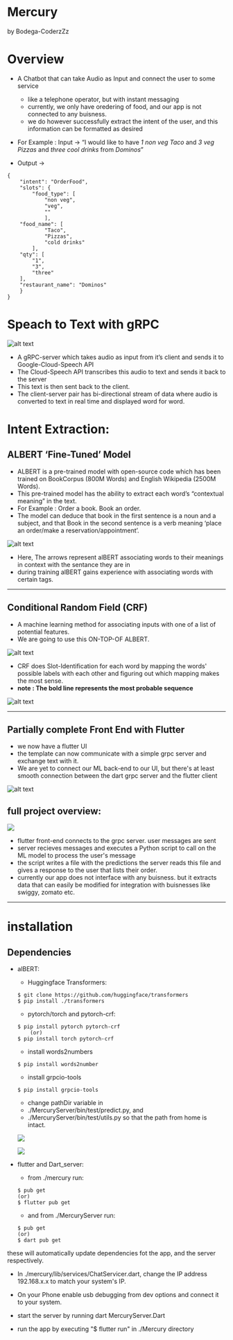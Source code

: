 # Mercury
by Bodega-CoderzZz

# Overview
- A Chatbot that can take Audio as Input and connect the user to some service
	* like a telephone operator, but with instant messaging
	* currently, we only have oredering of food, and our app is not connected to any buisness.
	* we do however successfully extract the intent of the user, and this information can be formatted as desired

- For Example : Input -> “I would like to have *1 non veg Taco* and *3 veg Pizzas* and *three cool drinks* from *Dominos*”
- Output ->
```
{
	"intent": "OrderFood",
	"slots": {
		"food_type": [
			"non veg",
			"veg",
			""
			],
	"food_name": [
			"Taco",
			"Pizzas",
			"cold drinks"
		],
	"qty": [
		"1",
        "3",
		"three"
	],
	"restaurant_name": "Dominos"
	}
}
```


# Speach to Text with gRPC

![alt text](images/gRPCSpeech2Txt.png "alBERT")

- A gRPC-server which takes audio as input from it’s client and sends it to Google-Cloud-Speech API
- The Cloud-Speech API transcribes this audio to text and sends it back to the server
- This text is then sent back to the client.
- The client-server pair has bi-directional stream of data where audio is converted to text in real time and displayed word for word.


# Intent Extraction:
## ALBERT ‘Fine-Tuned’ Model

- ALBERT is a pre-trained model with open-source code which has been trained on BookCorpus (800M Words) and English Wikipedia (2500M Words).
- This pre-trained model has the ability to extract each word’s “contextual meaning” in the text.
- For Example : Order a book.
	Book an order.
- The model can deduce that book in the first sentence is a noun and a subject, and that Book in the second sentence is a verb meaning ‘place an order/make a reservation/appointment’.

![alt text](images/crf-after-albert.png "alBERT")

- Here, The arrows represent alBERT associating words to their meanings in context with the sentance they are in
- during training alBERT gains experience with associating words with certain tags.
---
## Conditional Random Field (CRF)
- A machine learning method for associating inputs with one of a list of potential features.
- We are going to use this ON-TOP-OF ALBERT.

![alt text](images/crf-after-albert.png "CRF")

- CRF does Slot-Identification for each word by mapping the words' possible labels with each other and figuring out which mapping makes the most sense.
- **note : The bold line represents the most probable sequence**

![alt text](images/after-crf.png "Final Result")

---

## Partially complete Front End with Flutter
- we now have a flutter UI
- the template can now communicate with a simple grpc server and exchange text with it.
- We are yet to connect our ML back-end to our UI, but there's at least smooth connection between the dart grpc server and the flutter client

![alt text](images/ui-working.png "Working UI connects to Back End")


## full project overview:
![](images/index.png)

- flutter front-end connects to the grpc server. user messages are sent
- server recieves messages and executes a Python script to call on the ML model to process the user's message
- the script writes a file with the predictions
the server reads this file and gives a response to the user that lists their order.
- currently our app does not interface with any buisness. but it extracts data that can easily be modified for integration with buisnesses like swiggy, zomato etc.

---

# installation

## Dependencies
- alBERT:
	* Huggingface Transformers:
	```
	$ git clone https://github.com/huggingface/transformers
	$ pip install ./transformers
	```
	* pytorch/torch and pytorch-crf:
	```
	$ pip install pytorch pytorch-crf
		(or)
	$ pip install torch pytorch-crf
	```
	* install words2numbers
	```
	$ pip install words2number
	```
	* install grpcio-tools
	```
	$ pip install grpcio-tools
	```
	* change pathDir variable in
	 + ./MercuryServer/bin/test/predict.py, and
	 + ./MercuryServer/bin/test/utils.py
	so that the path from home is intact.

	![](images/predict-py.png)

	![](images/utils-py.png)

- flutter and Dart_server:
	* from ./mercury run:
	```
	$ pub get
	(or)
	$ flutter pub get
	```
	* and from ./MercuryServer run:
	```
	$ pub get
	(or)
	$ dart pub get
	```
these will automatically update dependencies fot the app, and the server respectively.

- In ./mercury/lib/services/ChatServicer.dart, change the IP address 192.168.x.x to match your system's IP.

- On your Phone enable usb debugging from dev options and connect it to your system.
- start the server by running dart MercuryServer.Dart
- run the app by executing "$ flutter run" in ./Mercury directory
